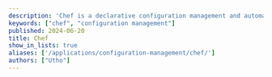 ```yaml
---
description: 'Chef is a declarative configuration management and automation platform used to translate infrastructure into code which enables better testing and deployments.'
keywords: ["chef", "configuration management"]
published: 2024-06-20
title: Chef
show_in_lists: true
aliases: ['/applications/configuration-management/chef/']
authors: ["Utho"]
---
```


